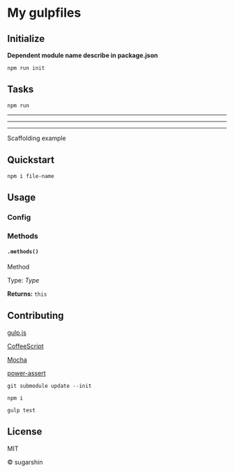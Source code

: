 # My gulpfiles

## Initialize

**Dependent module name describe in package.json**

```shell
npm run init
```

## Tasks

```shell
npm run
```

---

---

---

Scaffolding example

## Quickstart

```shell
npm i file-name
```

## Usage

### Config

### Methods

#### `.methods()`

Method

Type: *Type*

**Returns:** `this`

## Contributing

[gulp.js](//gulpjs.com/)

[CoffeeScript](//coffeescript.org/)

[Mocha](//mochajs.org/)

[power-assert](//github.com/twada/power-assert)

```shell
git submodule update --init

npm i

gulp test
```

## License

MIT

© sugarshin
